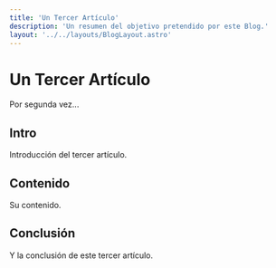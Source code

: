 ```yaml
---
title: 'Un Tercer Artículo'
description: 'Un resumen del objetivo pretendido por este Blog.'
layout: '../../layouts/BlogLayout.astro'
---
```


# Un Tercer Artículo

Por segunda vez...

## Intro

Introducción del tercer artículo.

## Contenido

Su contenido.

## Conclusión

Y la conclusión de este tercer artículo.